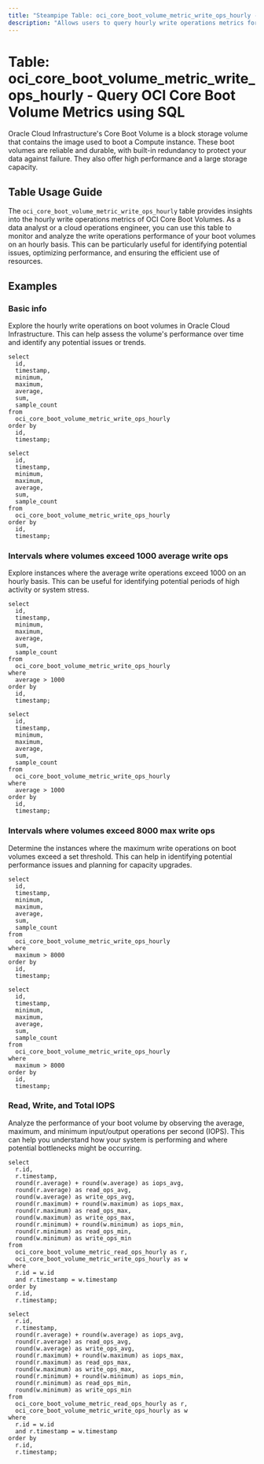 ```yaml
---
title: "Steampipe Table: oci_core_boot_volume_metric_write_ops_hourly - Query OCI Core Boot Volume Metrics using SQL"
description: "Allows users to query hourly write operations metrics for OCI Core Boot Volumes."
---
```


# Table: oci_core_boot_volume_metric_write_ops_hourly - Query OCI Core Boot Volume Metrics using SQL

Oracle Cloud Infrastructure's Core Boot Volume is a block storage volume that contains the image used to boot a Compute instance. These boot volumes are reliable and durable, with built-in redundancy to protect your data against failure. They also offer high performance and a large storage capacity.

## Table Usage Guide

The `oci_core_boot_volume_metric_write_ops_hourly` table provides insights into the hourly write operations metrics of OCI Core Boot Volumes. As a data analyst or a cloud operations engineer, you can use this table to monitor and analyze the write operations performance of your boot volumes on an hourly basis. This can be particularly useful for identifying potential issues, optimizing performance, and ensuring the efficient use of resources.

## Examples

### Basic info
Explore the hourly write operations on boot volumes in Oracle Cloud Infrastructure. This can help assess the volume's performance over time and identify any potential issues or trends.

```sql+postgres
select
  id,
  timestamp,
  minimum,
  maximum,
  average,
  sum,
  sample_count
from
  oci_core_boot_volume_metric_write_ops_hourly
order by
  id,
  timestamp;
```

```sql+sqlite
select
  id,
  timestamp,
  minimum,
  maximum,
  average,
  sum,
  sample_count
from
  oci_core_boot_volume_metric_write_ops_hourly
order by
  id,
  timestamp;
```

### Intervals where volumes exceed 1000 average write ops
Explore instances where the average write operations exceed 1000 on an hourly basis. This can be useful for identifying potential periods of high activity or system stress.

```sql+postgres
select
  id,
  timestamp,
  minimum,
  maximum,
  average,
  sum,
  sample_count
from
  oci_core_boot_volume_metric_write_ops_hourly
where
  average > 1000
order by
  id,
  timestamp;
```

```sql+sqlite
select
  id,
  timestamp,
  minimum,
  maximum,
  average,
  sum,
  sample_count
from
  oci_core_boot_volume_metric_write_ops_hourly
where
  average > 1000
order by
  id,
  timestamp;
```

### Intervals where volumes exceed 8000 max write ops
Determine the instances where the maximum write operations on boot volumes exceed a set threshold. This can help in identifying potential performance issues and planning for capacity upgrades.

```sql+postgres
select
  id,
  timestamp,
  minimum,
  maximum,
  average,
  sum,
  sample_count
from
  oci_core_boot_volume_metric_write_ops_hourly
where
  maximum > 8000
order by
  id,
  timestamp;
```

```sql+sqlite
select
  id,
  timestamp,
  minimum,
  maximum,
  average,
  sum,
  sample_count
from
  oci_core_boot_volume_metric_write_ops_hourly
where
  maximum > 8000
order by
  id,
  timestamp;
```

### Read, Write, and Total IOPS
Analyze the performance of your boot volume by observing the average, maximum, and minimum input/output operations per second (IOPS). This can help you understand how your system is performing and where potential bottlenecks might be occurring.

```sql+postgres
select 
  r.id,
  r.timestamp,
  round(r.average) + round(w.average) as iops_avg,
  round(r.average) as read_ops_avg,
  round(w.average) as write_ops_avg,
  round(r.maximum) + round(w.maximum) as iops_max,
  round(r.maximum) as read_ops_max,
  round(w.maximum) as write_ops_max,
  round(r.minimum) + round(w.minimum) as iops_min,
  round(r.minimum) as read_ops_min,
  round(w.minimum) as write_ops_min
from 
  oci_core_boot_volume_metric_read_ops_hourly as r,
  oci_core_boot_volume_metric_write_ops_hourly as w
where 
  r.id = w.id
  and r.timestamp = w.timestamp
order by
  r.id,
  r.timestamp;
```

```sql+sqlite
select 
  r.id,
  r.timestamp,
  round(r.average) + round(w.average) as iops_avg,
  round(r.average) as read_ops_avg,
  round(w.average) as write_ops_avg,
  round(r.maximum) + round(w.maximum) as iops_max,
  round(r.maximum) as read_ops_max,
  round(w.maximum) as write_ops_max,
  round(r.minimum) + round(w.minimum) as iops_min,
  round(r.minimum) as read_ops_min,
  round(w.minimum) as write_ops_min
from 
  oci_core_boot_volume_metric_read_ops_hourly as r,
  oci_core_boot_volume_metric_write_ops_hourly as w
where 
  r.id = w.id
  and r.timestamp = w.timestamp
order by
  r.id,
  r.timestamp;
```